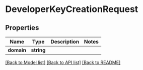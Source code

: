 # DeveloperKeyCreationRequest

## Properties
Name | Type | Description | Notes
------------ | ------------- | ------------- | -------------
**domain** | **string** |  | 

[[Back to Model list]](../../README.md#documentation-for-models) [[Back to API list]](../../README.md#documentation-for-api-endpoints) [[Back to README]](../../README.md)

